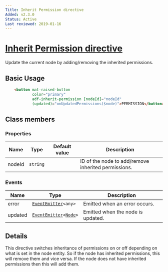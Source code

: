 ```yaml
---
Title: Inherit Permission directive
Added: v2.3.0
Status: Active
Last reviewed: 2019-01-16
---
```


# [Inherit Permission directive](../../../lib/content-services/src/lib/permission-manager/components/inherited-button.directive.ts "Defined in inherited-button.directive.ts")

Update the current node by adding/removing the inherited permissions.

## Basic Usage

```html
    <button mat-raised-button
            color="primary"
            adf-inherit-permission [nodeId]="nodeId"
            (updated)="onUpdatedPermissions($node)">PERMISSION</button>
```

## Class members

### Properties

| Name   | Type     | Default value | Description                                         |
| ------ | -------- | ------------- | --------------------------------------------------- |
| nodeId | `string` |               | ID of the node to add/remove inherited permissions. |

### Events

| Name    | Type                                                                                                                                                                     | Description                       |
| ------- | ------------------------------------------------------------------------------------------------------------------------------------------------------------------------ | --------------------------------- |
| error   | [`EventEmitter`](https://angular.io/api/core/EventEmitter)`<any>`                                                                                                        | Emitted when an error occurs.     |
| updated | [`EventEmitter`](https://angular.io/api/core/EventEmitter)`<`[`Node`](https://github.com/Alfresco/alfresco-js-api/blob/develop/src/api/content-rest-api/docs/Node.md)`>` | Emitted when the node is updated. |

## Details

This directive switches inheritance of permissions on or off depending on what is set in
the node entity. So if the node has inherited permissions, this will remove them and
vice versa. If the node does not have inherited permissions then this will add them.
